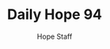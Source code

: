 ---
image: /assets/img/daily-hope-default-artwork.png
title: Daily Hope 94
number: 94
categories:
  - Daily Hope
author: Hope Staff
notes: Daily Hope 94
embed: >-
  <iframe style="border-radius:12px" src="https://open.spotify.com/embed/episode/3t2g72nsS6b0tgcPLF8rTi?utm_source=generator" width="100%" height="152" frameBorder="0" allowfullscreen="" allow="autoplay; clipboard-write; encrypted-media; fullscreen; picture-in-picture" loading="lazy"></iframe>
---